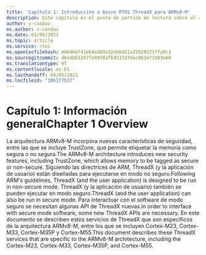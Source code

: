 ```yaml
---
title: 'Capítulo 1: Introducción a Azure RTOS ThreadX para ARMv8-M'
description: Este capítulo es el punto de partida de lectura sobre el anexo de Azure RTOS ThreadX para ARMv8-M.
author: v-condav
ms.author: v-condav
ms.date: 03/04/2021
ms.topic: article
ms.service: rtos
ms.openlocfilehash: 486466f41e64adb9e32ebbd21a22629221ffa9c1
ms.sourcegitcommit: d8edbb3207fe99f8afb431597dac063e73383e68
ms.translationtype: HT
ms.contentlocale: es-ES
ms.lasthandoff: 04/05/2021
ms.locfileid: "106377537"
---
```

# <a name="chapter-1--overview"></a><span data-ttu-id="a77f0-103">Capítulo 1: Información general</span><span class="sxs-lookup"><span data-stu-id="a77f0-103">Chapter 1  Overview</span></span>

<span data-ttu-id="a77f0-104">La arquitectura ARMv8-M incorpora nuevas características de seguridad, entre las que se incluye TrustZone, que permite etiquetar la memoria como segura o no segura.</span><span class="sxs-lookup"><span data-stu-id="a77f0-104">The ARMv8-M architecture introduces new security features, including TrustZone, which allows memory to be tagged as secure or non-secure.</span></span> <span data-ttu-id="a77f0-105">Siguiendo las directrices de ARM, ThreadX (y la aplicación de usuario) están diseñadas para ejecutarse en modo no seguro.</span><span class="sxs-lookup"><span data-stu-id="a77f0-105">Following ARM's guidelines, ThreadX (and the user application) is designed to be run in non-secure mode.</span></span> <span data-ttu-id="a77f0-106">ThreadX (y la aplicación de usuario) también se pueden ejecutar en modo seguro.</span><span class="sxs-lookup"><span data-stu-id="a77f0-106">ThreadX (and the user application) can also be run in secure mode.</span></span> <span data-ttu-id="a77f0-107">Para interactuar con el software de modo seguro se necesitan algunas API de ThreadX nuevas.</span><span class="sxs-lookup"><span data-stu-id="a77f0-107">In order to interface with secure mode software, some new ThreadX APIs are necessary.</span></span> <span data-ttu-id="a77f0-108">En este documento se describen estos servicios de ThreadX que son específicos de la arquitectura ARMv8-M, entre los que se incluyen Cortex-M23, Cortex-M33, Cortex-M35P y Cortex-M55.</span><span class="sxs-lookup"><span data-stu-id="a77f0-108">This document describes these ThreadX services that are specific to the ARMv8-M architecture, including the Cortex-M23, Cortex-M33, Cortex-M35P, and Cortex-M55.</span></span>

